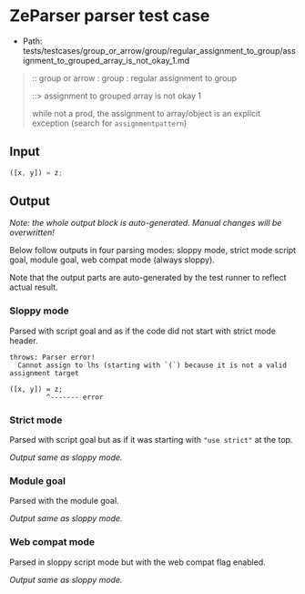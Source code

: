 # ZeParser parser test case

- Path: tests/testcases/group_or_arrow/group/regular_assignment_to_group/assignment_to_grouped_array_is_not_okay_1.md

> :: group or arrow : group : regular assignment to group
>
> ::> assignment to grouped array is not okay 1
>
> while not a prod, the assignment to array/object is an explicit exception (search for `assignmentpattern`)

## Input

`````js
([x, y]) = z;
`````

## Output

_Note: the whole output block is auto-generated. Manual changes will be overwritten!_

Below follow outputs in four parsing modes: sloppy mode, strict mode script goal, module goal, web compat mode (always sloppy).

Note that the output parts are auto-generated by the test runner to reflect actual result.

### Sloppy mode

Parsed with script goal and as if the code did not start with strict mode header.

`````
throws: Parser error!
  Cannot assign to lhs (starting with `(`) because it is not a valid assignment target

([x, y]) = z;
         ^------- error
`````

### Strict mode

Parsed with script goal but as if it was starting with `"use strict"` at the top.

_Output same as sloppy mode._

### Module goal

Parsed with the module goal.

_Output same as sloppy mode._

### Web compat mode

Parsed in sloppy script mode but with the web compat flag enabled.

_Output same as sloppy mode._
